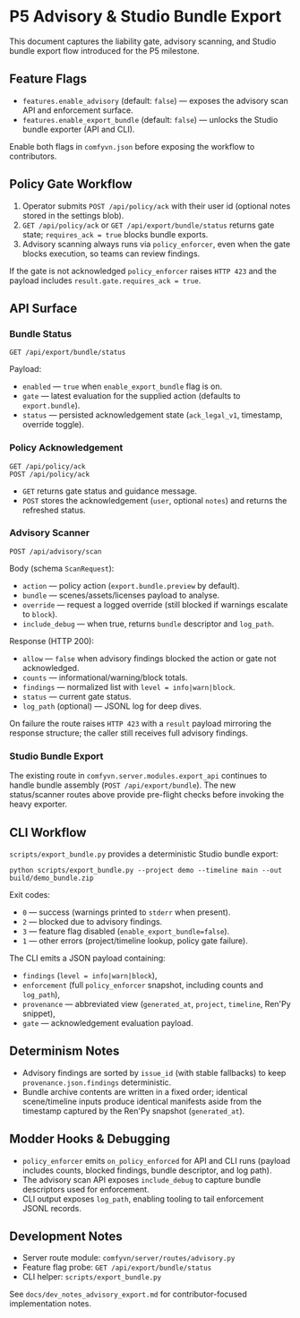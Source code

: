 # P5 Advisory & Studio Bundle Export

This document captures the liability gate, advisory scanning, and Studio bundle export flow introduced for the P5 milestone.

## Feature Flags

- `features.enable_advisory` (default: `false`) — exposes the advisory scan API and enforcement surface.
- `features.enable_export_bundle` (default: `false`) — unlocks the Studio bundle exporter (API and CLI).

Enable both flags in `comfyvn.json` before exposing the workflow to contributors.

## Policy Gate Workflow

1. Operator submits `POST /api/policy/ack` with their user id (optional notes stored in the settings blob).
2. `GET /api/policy/ack` or `GET /api/export/bundle/status` returns gate state; `requires_ack = true` blocks bundle exports.
3. Advisory scanning always runs via `policy_enforcer`, even when the gate blocks execution, so teams can review findings.

If the gate is not acknowledged `policy_enforcer` raises `HTTP 423` and the payload includes `result.gate.requires_ack = true`.

## API Surface

### Bundle Status

```
GET /api/export/bundle/status
```

Payload:

- `enabled` — `true` when `enable_export_bundle` flag is on.
- `gate` — latest evaluation for the supplied action (defaults to `export.bundle`).
- `status` — persisted acknowledgement state (`ack_legal_v1`, timestamp, override toggle).

### Policy Acknowledgement

```
GET /api/policy/ack
POST /api/policy/ack
```

- `GET` returns gate status and guidance message.
- `POST` stores the acknowledgement (`user`, optional `notes`) and returns the refreshed status.

### Advisory Scanner

```
POST /api/advisory/scan
```

Body (schema `ScanRequest`):

- `action` — policy action (`export.bundle.preview` by default).
- `bundle` — scenes/assets/licenses payload to analyse.
- `override` — request a logged override (still blocked if warnings escalate to `block`).
- `include_debug` — when true, returns `bundle` descriptor and `log_path`.

Response (HTTP 200):

- `allow` — `false` when advisory findings blocked the action or gate not acknowledged.
- `counts` — informational/warning/block totals.
- `findings` — normalized list with `level = info|warn|block`.
- `status` — current gate status.
- `log_path` (optional) — JSONL log for deep dives.

On failure the route raises `HTTP 423` with a `result` payload mirroring the response structure; the caller still receives full advisory findings.

### Studio Bundle Export

The existing route in `comfyvn.server.modules.export_api` continues to handle bundle assembly (`POST /api/export/bundle`). The new status/scanner routes above provide pre-flight checks before invoking the heavy exporter.

## CLI Workflow

`scripts/export_bundle.py` provides a deterministic Studio bundle export:

```
python scripts/export_bundle.py --project demo --timeline main --out build/demo_bundle.zip
```

Exit codes:

- `0` — success (warnings printed to `stderr` when present).
- `2` — blocked due to advisory findings.
- `3` — feature flag disabled (`enable_export_bundle=false`).
- `1` — other errors (project/timeline lookup, policy gate failure).

The CLI emits a JSON payload containing:

- `findings` (`level = info|warn|block`),
- `enforcement` (full `policy_enforcer` snapshot, including counts and `log_path`),
- `provenance` — abbreviated view (`generated_at`, `project`, `timeline`, Ren'Py snippet),
- `gate` — acknowledgement evaluation payload.

## Determinism Notes

- Advisory findings are sorted by `issue_id` (with stable fallbacks) to keep `provenance.json.findings` deterministic.
- Bundle archive contents are written in a fixed order; identical scene/timeline inputs produce identical manifests aside from the timestamp captured by the Ren'Py snapshot (`generated_at`).

## Modder Hooks & Debugging

- `policy_enforcer` emits `on_policy_enforced` for API and CLI runs (payload includes counts, blocked findings, bundle descriptor, and log path).
- The advisory scan API exposes `include_debug` to capture bundle descriptors used for enforcement.
- CLI output exposes `log_path`, enabling tooling to tail enforcement JSONL records.

## Development Notes

- Server route module: `comfyvn/server/routes/advisory.py`
- Feature flag probe: `GET /api/export/bundle/status`
- CLI helper: `scripts/export_bundle.py`

See `docs/dev_notes_advisory_export.md` for contributor-focused implementation notes.

